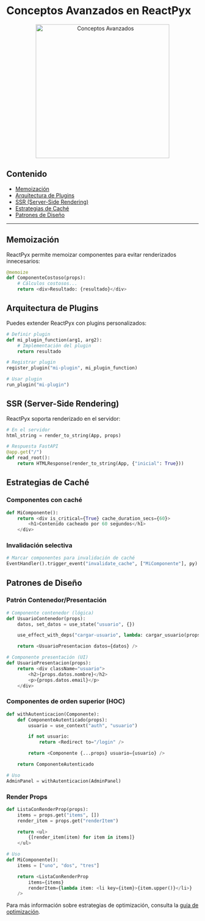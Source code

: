# Conceptos Avanzados en ReactPyx

<div align="center">
  <img src="assets/advanced-concepts.png" alt="Conceptos Avanzados" width="350">
</div>

## Contenido

- [Memoización](#memoización)
- [Arquitectura de Plugins](#arquitectura-de-plugins)
- [SSR (Server-Side Rendering)](#ssr-server-side-rendering)
- [Estrategias de Caché](#estrategias-de-caché)
- [Patrones de Diseño](#patrones-de-diseño)

---

## Memoización

ReactPyx permite memoizar componentes para evitar renderizados innecesarios:

```python
@memoize
def ComponenteCostoso(props):
    # Cálculos costosos...
    return <div>Resultado: {resultado}</div>
```

## Arquitectura de Plugins

Puedes extender ReactPyx con plugins personalizados:

```python
# Definir plugin
def mi_plugin_function(arg1, arg2):
    # Implementación del plugin
    return resultado

# Registrar plugin
register_plugin("mi-plugin", mi_plugin_function)

# Usar plugin
run_plugin("mi-plugin")
```

## SSR (Server-Side Rendering)

ReactPyx soporta renderizado en el servidor:

```python
# En el servidor
html_string = render_to_string(App, props)

# Respuesta FastAPI
@app.get("/")
def read_root():
    return HTMLResponse(render_to_string(App, {"inicial": True}))
```

## Estrategias de Caché

### Componentes con caché

```python
def MiComponente():
    return <div is_critical={True} cache_duration_secs={60}>
        <h1>Contenido cacheado por 60 segundos</h1>
    </div>
```

### Invalidación selectiva

```python
# Marcar componentes para invalidación de caché
EventHandler().trigger_event("invalidate_cache", ["MiComponente"], py)
```

## Patrones de Diseño

### Patrón Contenedor/Presentación

```python
# Componente contenedor (lógica)
def UsuarioContenedor(props):
    datos, set_datos = use_state("usuario", {})

    use_effect_with_deps("cargar-usuario", lambda: cargar_usuario(props.id), [props.id])

    return <UsuarioPresentacion datos={datos} />

# Componente presentación (UI)
def UsuarioPresentacion(props):
    return <div className="usuario">
        <h2>{props.datos.nombre}</h2>
        <p>{props.datos.email}</p>
    </div>
```

### Componentes de orden superior (HOC)

```python
def withAutenticacion(Componente):
    def ComponenteAutenticado(props):
        usuario = use_context("auth", "usuario")

        if not usuario:
            return <Redirect to="/login" />

        return <Componente {...props} usuario={usuario} />

    return ComponenteAutenticado

# Uso
AdminPanel = withAutenticacion(AdminPanel)
```

### Render Props

```python
def ListaConRenderProp(props):
    items = props.get("items", [])
    render_item = props.get("renderItem")

    return <ul>
        {[render_item(item) for item in items]}
    </ul>

# Uso
def MiComponente():
    items = ["uno", "dos", "tres"]

    return <ListaConRenderProp
        items={items}
        renderItem={lambda item: <li key={item}>{item.upper()}</li>}
    />
```

Para más información sobre estrategias de optimización, consulta la [guía de optimización](optimizacion.md).
